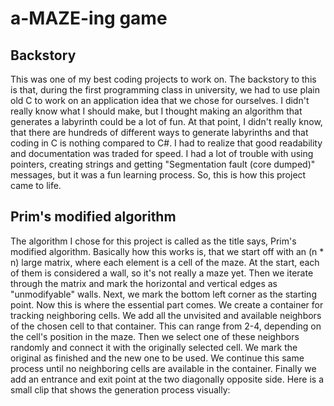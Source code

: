 # a-MAZE-ing game

## Backstory
This was one of my best coding projects to work on. The backstory to this is that, during the first programming class in university, we had to use plain old C to work on an application idea that we chose for ourselves. I didn't really know what I should make, but I thought making an algorithm that generates a labyrinth could be a lot of fun. At that point, I didn't really know, that there are hundreds of different ways to generate labyrinths and that coding in C is nothing compared to C#. I had to realize that good readability and documentation was traded for speed. I had a lot of trouble with using pointers, creating strings and getting "Segmentation fault (core dumped)" messages, but it was a fun learning process. So, this is how this project came to life.

## Prim's modified algorithm
The algorithm I chose for this project is called as the title says, Prim's modified algorithm. Basically how this works is, that we start off with an (n * n) large matrix, where each element is a cell of the maze. At the start, each of them is considered a wall, so it's not really a maze yet. Then we iterate through the matrix and mark the horizontal and vertical edges as "unmodifyable" walls. Next, we mark the bottom left corner as the starting point. Now this is where the essential part comes. We create a container for tracking neighboring cells. We add all the unvisited and available neighbors of the chosen cell to that container. This can range from 2-4, depending on the cell's position in the maze. Then we select one of these neighbors randomly and connect it with the originally selected cell. We mark the original as finished and the new one to be used. We continue this same process until no neighboring cells are available in the container. Finally we add an entrance and exit point at the two diagonally opposite side. Here is a small clip that shows the generation process visually:  
